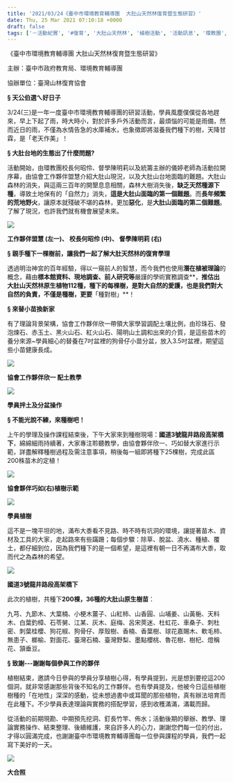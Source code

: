 ```yaml
---
title: '2021/03/24《臺中市環境教育輔導團  大肚山天然林復育暨生態研習》'
date: Thu, 25 Mar 2021 07:10:18 +0000
draft: false
tags: ['－活動紀實', '#復育', '大肚山天然林', '植樹活動', '活動訊息', '環教團', '生態研習', '臺中市環境教育輔導團']
---
```


《臺中市環境教育輔導團 大肚山天然林復育暨生態研習》

主辦：臺中市政府教育局、環境教育輔導團

協辦單位：臺灣山林復育協會

**§ 天公伯選ㄟ好日子**

3/24(三)是一年一度臺中市環境教育輔導團的研習活動，學員風塵僕僕從各地趕來，早上下起了雨，時大時小，對於許多戶外活動而言，最煩惱的可能是雨備，然而近日的雨，不僅為水情告急的水庫補水，也象徵即將滋養我們種下的樹，天降甘霖，是「老天作美」！

**§ 大肚台地的生態出了什麼問題?**

活動開始，由環教團校長何昭伶、督學陳明莉以及統籌主辦的儀婷老師為活動拉開序幕，由協會工作夥伴盟慧介紹大肚山現況，以及大肚山台地面臨的難題。大肚山森林的消失，與這兩三百年的開墾息息相關，森林大樹消失後，**缺乏天然種源下種**，導致土地保有的「自然力」消失，**這是大肚山面臨的第一個難題**。而**長年頻繁的荒地野火**，讓原本就殘破不堪的森林，更加**惡化**，是**大肚山面臨的第二個難題**。了解了現況，也許我們就有機會展望未來。

![](https://www.reforestation.tw/wp-content/uploads/2021/03/1.png)

**工作夥伴盟慧 (左一)、 校長何昭伶 (中)、 督學陳明莉 (右)**

**§ 親手種下一棵樹前，讓我們一起了解大肚天然林的復育學理**

透過明治神宮的百年經驗，得以一窺前人的智慧，而今我們也使用**潛在植被理論**的概念，藉由**標本館資料、現地調查、前人研究等**嚴謹的學術實務調查**，**推估出大肚山天然林原生植物112種，種下的每棵樹，是對大自然的愛護，也是我們對大自然的負責，不僅是種樹，更要**「種對樹」**！

**§ 來替小苗換新家**

有了理論背景架構，協會工作夥伴欣一帶領大家學習調配土壤比例，由珍珠石、發泡煉石、赤玉土、黑火山石、紅火山石、陽明山土調和出來的介質，是這些苗木的養分來源~學員細心的替養在7吋盆裡的狗骨仔小苗分盆，放入3.5吋盆裡，期望這些小苗健康長成。

![](https://www.reforestation.tw/wp-content/uploads/2021/03/2.png)

**協會工作夥伴欣一 配土教學**

![](https://www.reforestation.tw/wp-content/uploads/2021/03/3.png)

**學員拌土及分盆操作**

**§ 不能光說不練，來種樹吧！**

上午的學理及操作課程結束後，下午大家來到種樹現場：**國道3號龍井路段高架橋下**，綿綿細雨持續著，大家專注聆聽教學，由協會夥伴欣一、巧如替大家進行示範，詳盡解釋種樹過程及需注意事項，稍後每一組即將種下25棵樹，完成此區200株苗木的定植！

![](https://www.reforestation.tw/wp-content/uploads/2021/03/4.png)

**協會夥伴巧如(右)植樹示範**

![](https://www.reforestation.tw/wp-content/uploads/2021/03/5.png)

**學員植樹**

這不是一塊平坦的地，滿布大黍看不見路、時不時有坑洞的環境，讓提著苗木、資材及工具的大家，走起路來有些蹣跚；每個步驟：除草、脫盆、澆水、種植、覆土，都仔細到位，因為我們種下的是一個希望，是這裡有朝一日不再滿布大黍，取而代之為森林的希望。

![](https://www.reforestation.tw/wp-content/uploads/2021/03/20210324環境教育輔導團照片挑選_210325_0.jpg)

**國道3號龍井路段高架橋下**

此次的植樹，共種下**200棵，36種的大肚山原生樹苗**：

九芎、九節木、大葉楠、小梗木薑子、山紅柿、山香圓、山埔姜、山黃梔、天料木、白葉釣樟、石苓舅、江某、灰木、庭梅、呂宋莢迷、杜虹花、車桑子、刺杜密、刺葉桂櫻、狗花椒、狗骨仔、厚殼樹、香楠、香葉樹、球花嘉賜木、軟毛柿、無患子、榔榆、對面花、臺灣石楠、臺灣野梨、墨點櫻桃、魯花樹、樹杞、燈稱花、頷垂豆。

**§ 致謝---謝謝每個參與工作的夥伴**

植樹結束，邀請今日參與的學員分享植樹心得，有學員提到，光是想到要挖這200個洞，就非常感謝那些背後不知名的工作夥伴。也有學員提及，他被今日這些植樹樹種的「在地性」深深的感動，從未想過書中或耳聞的那些植物，真有辦法培育而在此種下。不少學員表達理論與實務的搭配學習，感到收穫滿滿，滿載而歸。

從活動的前期現勘、中期預先挖洞、釘長竹竿、佈水；活動後期的舉辦、教學、理論實務操作、結束整理、後續維護，來自許多人的心力，謝謝您們每一位的付出，才得以圓滿完成，也謝謝臺中市環境教育輔導團每一位參與課程的學員，我們一起寫下美好的一天。

![](https://www.reforestation.tw/wp-content/uploads/2021/03/20210324環境教育輔導團照片挑選_210325.jpg)

**大合照**